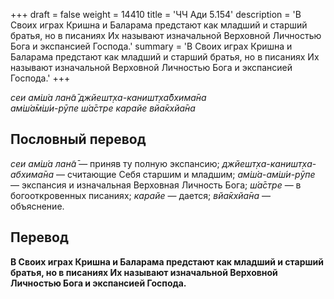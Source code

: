 +++
draft = false
weight = 14410
title = 'ЧЧ Ади 5.154'
description = 'В Своих играх Кришна и Баларама предстают как младший и старший братья, но в писаниях Их называют изначальной Верховной Личностью Бога и экспансией Господа.'
summary = 'В Своих играх Кришна и Баларама предстают как младший и старший братья, но в писаниях Их называют изначальной Верховной Личностью Бога и экспансией Господа.'
+++

_сеи ам̇ш́а лан̃а̄ джйешт̣ха-каништ̣ха̄бхима̄на  
ам̇ш́а̄м̇ш́и-рӯпе ш́а̄стре карайе вйа̄кхйа̄на_

## Пословный перевод

_сеи_ _ам̇ш́а_ _лан̃а̄_ — приняв ту полную экспансию; _джйешт̣ха_\-_каништ̣ха_\-_абхима̄на_ — считающие Себя старшим и младшим; _ам̇ш́а_\-_ам̇ш́и_\-_рӯпе_ — экспансия и изначальная Верховная Личность Бога; _ш́а̄стре_ — в богооткровенных писаниях; _карайе_ — дается; _вйа̄кхйа̄на_ — объяснение.

## Перевод

**В Своих играх Кришна и Баларама предстают как младший и старший братья, но в писаниях Их называют изначальной Верховной Личностью Бога и экспансией Господа.**
